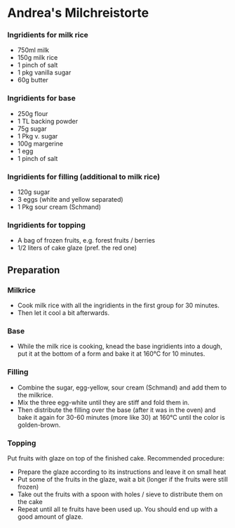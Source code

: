 # Andrea's Milchreistorte
### Ingridients for milk rice
* 750ml  milk
* 150g milk rice
* 1 pinch of salt
* 1 pkg vanilla sugar
* 60g butter
### Ingridients for base
* 250g flour
* 1 TL backing powder
* 75g sugar
* 1 Pkg v. sugar
* 100g margerine
* 1 egg
* 1 pinch of salt
### Ingridients for filling (additional to milk rice)
* 120g sugar
* 3 eggs (white and yellow separated)
* 1 Pkg sour cream (Schmand)
### Ingridients for topping
* A bag of frozen fruits, e.g. forest fruits / berries
* 1/2 liters of cake glaze (pref. the red one)
## Preparation
### Milkrice
* Cook milk rice with all the ingridients in the first group for 30 minutes.
* Then let it cool a bit afterwards.
### Base
* While the milk rice is cooking, knead the base ingridients into a dough,
  put it at the bottom of a form and bake it at 160°C for 10 minutes.
### Filling
* Combine the sugar, egg-yellow, sour cream (Schmand) and add them to the milkrice.
* Mix the three egg-white until they are stiff and fold them in.
* Then distribute the filling over the base (after it was in the oven) and
  bake it again for 30-60 minutes (more like 30) at 160°C until the color is golden-brown.
### Topping
Put fruits with glaze on top of the finished cake. Recommended procedure:
* Prepare the glaze according to its instructions and leave it on small heat
* Put some of the fruits in the glaze, wait a bit (longer if the fruits were still frozen)
* Take out the fruits with a spoon with holes / sieve to distribute them on the cake
* Repeat until all te fruits have been used up. You should end up with a good amount of glaze.

